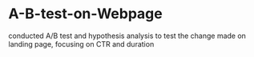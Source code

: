 # A-B-test-on-Webpage
conducted A/B test and hypothesis analysis to test the change made on landing page, focusing on CTR and duration
